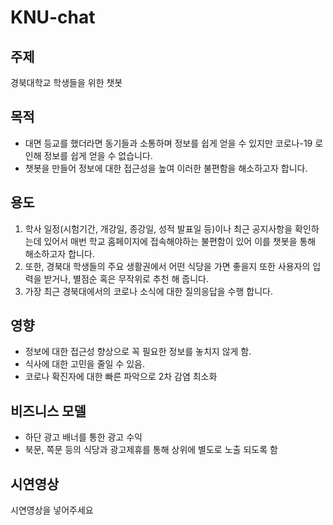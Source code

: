 # KNU-chat


## 주제

경북대학교 학생들을 위한 챗봇


## 목적

- 대면 등교를 했더라면 동기들과 소통하며 정보를 쉽게 얻을 수 있지만 코로나-19 로 인해 정보를 쉽게 얻을 수 없습니다.
- 챗봇을 만들어 정보에 대한 접근성을 높여 이러한 불편함을 해소하고자 합니다.

## 용도

1) 학사 일정(시험기간, 개강일, 종강일, 성적 발표일 등)이나 최근 공지사항을 확인하는데 있어서 매번 학교 홈페이지에 접속해야하는 불편함이 있어 이를 챗봇을 통해 해소하고자 합니다.
2) 또한, 경북대 학생들의 주요 생활권에서 어떤 식당을 가면 좋을지 또한 사용자의 입력을 받거나, 별점순 혹은 무작위로 추천 해 줍니다.
3) 가장 최근 경북대에서의 코로나 소식에 대한 질의응답을 수행 합니다.

## 영향

- 정보에 대한 접근성 향상으로 꼭 필요한 정보를 놓치지 않게 함.
- 식사에 대한 고민을 줄일 수 있음.
- 코로나 확진자에 대한 빠른 파악으로 2차 감염 최소화
 

## 비즈니스 모델

- 하단 광고 배너를 통한 광고 수익
- 북문, 쪽문 등의 식당과 광고제휴를 통해 상위에 별도로 노출 되도록 함


## 시연영상

시연영상을 넣어주세요
